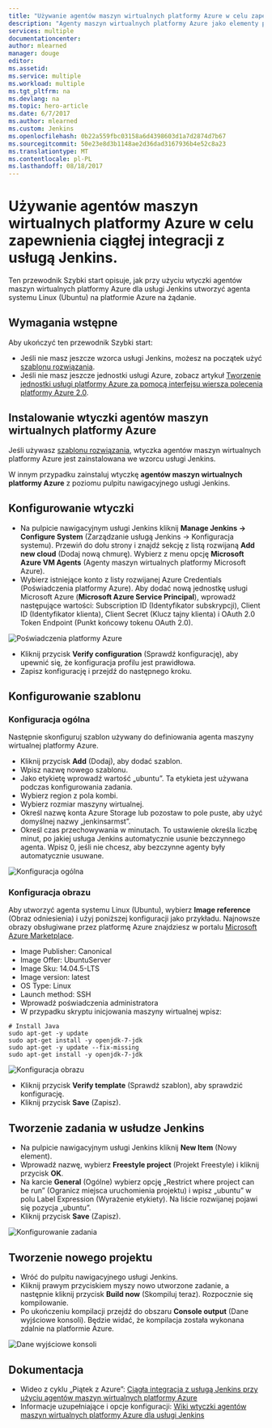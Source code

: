 ```yaml
---
title: "Używanie agentów maszyn wirtualnych platformy Azure w celu zapewnienia ciągłej integracji z usługą Jenkins."
description: "Agenty maszyn wirtualnych platformy Azure jako elementy podrzędne usługi Jenkins."
services: multiple
documentationcenter: 
author: mlearned
manager: douge
editor: 
ms.assetid: 
ms.service: multiple
ms.workload: multiple
ms.tgt_pltfrm: na
ms.devlang: na
ms.topic: hero-article
ms.date: 6/7/2017
ms.author: mlearned
ms.custom: Jenkins
ms.openlocfilehash: 0b22a559fbc03158a6d4398603d1a7d2874d7b67
ms.sourcegitcommit: 50e23e8d3b1148ae2d36dad3167936b4e52c8a23
ms.translationtype: MT
ms.contentlocale: pl-PL
ms.lasthandoff: 08/18/2017
---
```

# <a name="use-azure-vm-agents-for-continuous-integration-with-jenkins"></a>Używanie agentów maszyn wirtualnych platformy Azure w celu zapewnienia ciągłej integracji z usługą Jenkins.

Ten przewodnik Szybki start opisuje, jak przy użyciu wtyczki agentów maszyn wirtualnych platformy Azure dla usługi Jenkins utworzyć agenta systemu Linux (Ubuntu) na platformie Azure na żądanie.

## <a name="prerequisites"></a>Wymagania wstępne

Aby ukończyć ten przewodnik Szybki start:

* Jeśli nie masz jeszcze wzorca usługi Jenkins, możesz na początek użyć [szablonu rozwiązania](install-jenkins-solution-template.md). 
* Jeśli nie masz jeszcze jednostki usługi Azure, zobacz artykuł [Tworzenie jednostki usługi platformy Azure za pomocą interfejsu wiersza polecenia platformy Azure 2.0](https://docs.microsoft.com/en-us/cli/azure/create-an-azure-service-principal-azure-cli?toc=%2fazure%2fazure-resource-manager%2ftoc.json).

## <a name="install-azure-vm-agents-plugin"></a>Instalowanie wtyczki agentów maszyn wirtualnych platformy Azure

Jeśli używasz [szablonu rozwiązania](install-jenkins-solution-template.md), wtyczka agentów maszyn wirtualnych platformy Azure jest zainstalowana we wzorcu usługi Jenkins.

W innym przypadku zainstaluj wtyczkę **agentów maszyn wirtualnych platformy Azure** z poziomu pulpitu nawigacyjnego usługi Jenkins.

## <a name="configure-the-plugin"></a>Konfigurowanie wtyczki

* Na pulpicie nawigacyjnym usługi Jenkins kliknij **Manage Jenkins -> Configure System** (Zarządzanie usługą Jenkins -> Konfiguracja systemu). Przewiń do dołu strony i znajdź sekcję z listą rozwijaną **Add new cloud** (Dodaj nową chmurę). Wybierz z menu opcję **Microsoft Azure VM Agents** (Agenty maszyn wirtualnych platformy Microsoft Azure).
* Wybierz istniejące konto z listy rozwijanej Azure Credentials (Poświadczenia platformy Azure).  Aby dodać nową jednostkę usługi Microsoft Azure (**Microsoft Azure Service Principal**), wprowadź następujące wartości: Subscription ID (Identyfikator subskrypcji), Client ID (Identyfikator klienta), Client Secret (Klucz tajny klienta) i OAuth 2.0 Token Endpoint (Punkt końcowy tokenu OAuth 2.0).

![Poświadczenia platformy Azure](./media/jenkins-azure-vm-agents/service-principal.png)

* Kliknij przycisk **Verify configuration** (Sprawdź konfigurację), aby upewnić się, że konfiguracja profilu jest prawidłowa.
* Zapisz konfigurację i przejdź do następnego kroku.

## <a name="template-configuration"></a>Konfigurowanie szablonu

### <a name="general-configuration"></a>Konfiguracja ogólna
Następnie skonfiguruj szablon używany do definiowania agenta maszyny wirtualnej platformy Azure. 

* Kliknij przycisk **Add** (Dodaj), aby dodać szablon. 
* Wpisz nazwę nowego szablonu. 
* Jako etykietę wprowadź wartość „ubuntu”. Ta etykieta jest używana podczas konfigurowania zadania.
* Wybierz region z pola kombi.
* Wybierz rozmiar maszyny wirtualnej.
* Określ nazwę konta Azure Storage lub pozostaw to pole puste, aby użyć domyślnej nazwy „jenkinsarmst”.
* Określ czas przechowywania w minutach. To ustawienie określa liczbę minut, po jakiej usługa Jenkins automatycznie usunie bezczynnego agenta. Wpisz 0, jeśli nie chcesz, aby bezczynne agenty były automatycznie usuwane.

![Konfiguracja ogólna](./media/jenkins-azure-vm-agents/general-config.png)

### <a name="image-configuration"></a>Konfiguracja obrazu

Aby utworzyć agenta systemu Linux (Ubuntu), wybierz **Image reference** (Obraz odniesienia) i użyj poniższej konfiguracji jako przykładu. Najnowsze obrazy obsługiwane przez platformę Azure znajdziesz w portalu [Microsoft Azure Marketplace](https://azuremarketplace.microsoft.com/en-us/marketplace/apps/category/compute?subcategories=virtual-machine-images&page=1).

* Image Publisher: Canonical
* Image Offer: UbuntuServer
* Image Sku: 14.04.5-LTS
* Image version: latest
* OS Type: Linux
* Launch method: SSH
* Wprowadź poświadczenia administratora
* W przypadku skryptu inicjowania maszyny wirtualnej wpisz:
```
# Install Java
sudo apt-get -y update
sudo apt-get install -y openjdk-7-jdk
sudo apt-get -y update --fix-missing
sudo apt-get install -y openjdk-7-jdk
```
![Konfiguracja obrazu](./media/jenkins-azure-vm-agents/image-config.png)

* Kliknij przycisk **Verify template** (Sprawdź szablon), aby sprawdzić konfigurację.
* Kliknij przycisk **Save** (Zapisz).

## <a name="create-a-job-in-jenkins"></a>Tworzenie zadania w usłudze Jenkins

* Na pulpicie nawigacyjnym usługi Jenkins kliknij **New Item** (Nowy element). 
* Wprowadź nazwę, wybierz **Freestyle project** (Projekt Freestyle) i kliknij przycisk **OK**.
* Na karcie **General** (Ogólne) wybierz opcję „Restrict where project can be run” (Ogranicz miejsca uruchomienia projektu) i wpisz „ubuntu” w polu Label Expression (Wyrażenie etykiety). Na liście rozwijanej pojawi się pozycja „ubuntu”.
* Kliknij przycisk **Save** (Zapisz).

![Konfigurowanie zadania](./media/jenkins-azure-vm-agents/job-config.png)

## <a name="build-your-new-project"></a>Tworzenie nowego projektu

* Wróć do pulpitu nawigacyjnego usługi Jenkins.
* Kliknij prawym przyciskiem myszy nowo utworzone zadanie, a następnie kliknij przycisk **Build now** (Skompiluj teraz). Rozpocznie się kompilowanie. 
* Po ukończeniu kompilacji przejdź do obszaru **Console output** (Dane wyjściowe konsoli). Będzie widać, że kompilacja została wykonana zdalnie na platformie Azure.

![Dane wyjściowe konsoli](./media/jenkins-azure-vm-agents/console-output.png)

## <a name="reference"></a>Dokumentacja

* Wideo z cyklu „Piątek z Azure”: [Ciągła integracja z usługą Jenkins przy użyciu agentów maszyn wirtualnych platformy Azure](https://channel9.msdn.com/Shows/Azure-Friday/Continuous-Integration-with-Jenkins-Using-Azure-VM-Agents)
* Informacje uzupełniające i opcje konfiguracji: [Wiki wtyczki agentów maszyn wirtualnych platformy Azure dla usługi Jenkins](https://wiki.jenkins-ci.org/display/JENKINS/Azure+VM+Agents+Plugin) 

